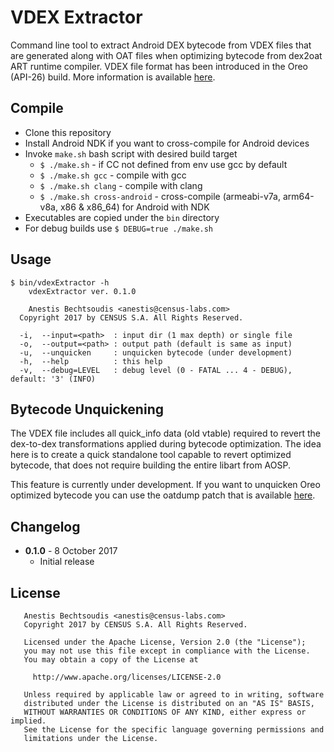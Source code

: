 # VDEX Extractor

Command line tool to extract Android DEX bytecode from VDEX files that are
generated along with OAT files when optimizing bytecode from dex2oat ART runtime
compiler. VDEX file format has been introduced in the Oreo (API-26) build. More
information is available
[here](https://android-review.googlesource.com/#/c/264514/).


## Compile

* Clone this repository
* Install Android NDK if you want to cross-compile for Android devices
* Invoke `make.sh` bash script with desired build target
  * `$ ./make.sh` - if CC not defined from env use gcc by default
  * `$ ./make.sh gcc` - compile with gcc
  * `$ ./make.sh clang` - compile with clang
  * `$ ./make.sh cross-android` - cross-compile (armeabi-v7a, arm64-v8a, x86 &
  x86_64) for Android with NDK
* Executables are copied under the `bin` directory
* For debug builds use `$ DEBUG=true ./make.sh`


## Usage

```
$ bin/vdexExtractor -h
    vdexExtractor ver. 0.1.0

    Anestis Bechtsoudis <anestis@census-labs.com>
  Copyright 2017 by CENSUS S.A. All Rights Reserved.

  -i,  --input=<path>  : input dir (1 max depth) or single file
  -o,  --output=<path> : output path (default is same as input)
  -u,  --unquicken     : unquicken bytecode (under development)
  -h,  --help          : this help
  -v,  --debug=LEVEL   : debug level (0 - FATAL ... 4 - DEBUG), default: '3' (INFO)
```


## Bytecode Unquickening

The VDEX file includes all quick_info data (old vtable) required to revert the
dex-to-dex transformations applied during bytecode optimization. The idea here
is to create a quick standalone tool capable to revert optimized bytecode, that
does not require building the entire libart from AOSP.

This feature is currently under development. If you want to unquicken Oreo
optimized bytecode you can use the oatdump patch that is available
[here](https://gist.github.com/anestisb/71d6b0496912f801533dec9d264aa409).


## Changelog

* __0.1.0__ - 8 October 2017
  * Initial release


## License

```
   Anestis Bechtsoudis <anestis@census-labs.com>
   Copyright 2017 by CENSUS S.A. All Rights Reserved.

   Licensed under the Apache License, Version 2.0 (the "License");
   you may not use this file except in compliance with the License.
   You may obtain a copy of the License at

     http://www.apache.org/licenses/LICENSE-2.0

   Unless required by applicable law or agreed to in writing, software
   distributed under the License is distributed on an "AS IS" BASIS,
   WITHOUT WARRANTIES OR CONDITIONS OF ANY KIND, either express or implied.
   See the License for the specific language governing permissions and
   limitations under the License.
```
